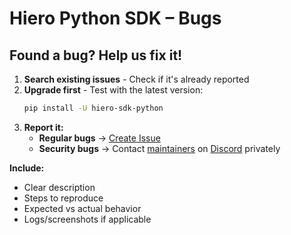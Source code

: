 # Hiero Python SDK – Bugs

## Found a bug? Help us fix it!

1. **Search existing issues** - Check if it's already reported
2. **Upgrade first** - Test with the latest version:
   ```bash
   pip install -U hiero-sdk-python
   ```
3. **Report it:**
   - **Regular bugs** → [Create Issue](https://github.com/hiero-ledger/hiero-sdk-python/issues/new)
   - **Security bugs** → Contact [maintainers](MAINTAINERS.md) on [Discord]( https://discord.gg/hyperledger) privately

**Include:**
- Clear description
- Steps to reproduce
- Expected vs actual behavior
- Logs/screenshots if applicable